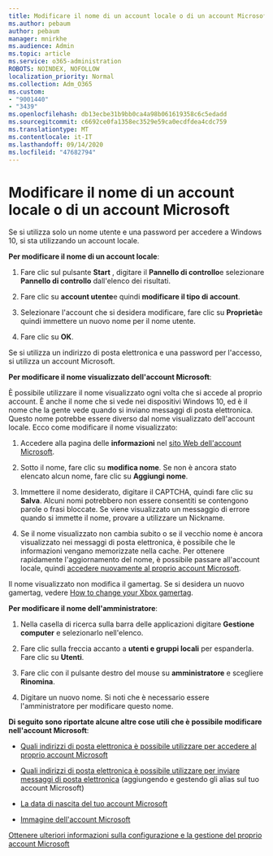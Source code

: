 ```yaml
---
title: Modificare il nome di un account locale o di un account Microsoft
ms.author: pebaum
author: pebaum
manager: mnirkhe
ms.audience: Admin
ms.topic: article
ms.service: o365-administration
ROBOTS: NOINDEX, NOFOLLOW
localization_priority: Normal
ms.collection: Adm_O365
ms.custom:
- "9001440"
- "3439"
ms.openlocfilehash: db13ecbe31b9bb0ca4a98b061619358c6c5edadd
ms.sourcegitcommit: c6692ce0fa1358ec3529e59ca0ecdfdea4cdc759
ms.translationtype: MT
ms.contentlocale: it-IT
ms.lasthandoff: 09/14/2020
ms.locfileid: "47682794"
---
```

# <a name="change-the-name-of-a-local-account-or-a-microsoft-account"></a>Modificare il nome di un account locale o di un account Microsoft

Se si utilizza solo un nome utente e una password per accedere a Windows 10, si sta utilizzando un account locale. 

**Per modificare il nome di un account locale**:

1. Fare clic sul pulsante **Start** , digitare il **Pannello di controllo**e selezionare **Pannello di controllo** dall'elenco dei risultati.

2. Fare clic su **account utente**e quindi **modificare il tipo di account**.

3. Selezionare l'account che si desidera modificare, fare clic su **Proprietà**e quindi immettere un nuovo nome per il nome utente.

4. Fare clic su **OK**.

Se si utilizza un indirizzo di posta elettronica e una password per l'accesso, si utilizza un account Microsoft.

**Per modificare il nome visualizzato dell'account Microsoft**:

È possibile utilizzare il nome visualizzato ogni volta che si accede al proprio account. È anche il nome che si vede nei dispositivi Windows 10, ed è il nome che la gente vede quando si inviano messaggi di posta elettronica. Questo nome potrebbe essere diverso dal nome visualizzato dell'account locale. Ecco come modificare il nome visualizzato:

1. Accedere alla pagina delle **informazioni** nel [sito Web dell'account Microsoft](https://account.microsoft.com/).

2. Sotto il nome, fare clic su **modifica nome**. Se non è ancora stato elencato alcun nome, fare clic su **Aggiungi nome**. 

3. Immettere il nome desiderato, digitare il CAPTCHA, quindi fare clic su **Salva**. Alcuni nomi potrebbero non essere consentiti se contengono parole o frasi bloccate. Se viene visualizzato un messaggio di errore quando si immette il nome, provare a utilizzare un Nickname.

4. Se il nome visualizzato non cambia subito o se il vecchio nome è ancora visualizzato nei messaggi di posta elettronica, è possibile che le informazioni vengano memorizzate nella cache. Per ottenere rapidamente l'aggiornamento del nome, è possibile passare all'account locale, quindi [accedere nuovamente al proprio account Microsoft](https://account.microsoft.com/).

Il nome visualizzato non modifica il gamertag. Se si desidera un nuovo gamertag, vedere [How to change your Xbox gamertag](https://support.xbox.com/id-ID/account-management/change-xbox-live-gamertag).

**Per modificare il nome dell'amministratore**:

1. Nella casella di ricerca sulla barra delle applicazioni digitare **Gestione computer** e selezionarlo nell'elenco.

2. Fare clic sulla freccia accanto a **utenti e gruppi locali** per espanderla. Fare clic su **Utenti**.

3. Fare clic con il pulsante destro del mouse su **amministratore** e scegliere **Rinomina**.

4. Digitare un nuovo nome. Si noti che è necessario essere l'amministratore per modificare questo nome.

**Di seguito sono riportate alcune altre cose utili che è possibile modificare nell'account Microsoft**:

- [Quali indirizzi di posta elettronica è possibile utilizzare per accedere al proprio account Microsoft](https://support.microsoft.com/help/4026162)

- [Quali indirizzi di posta elettronica è possibile utilizzare per inviare messaggi di posta elettronica](https://support.microsoft.com/help/12407) (aggiungendo e gestendo gli alias sul tuo account Microsoft)

- [La data di nascita del tuo account Microsoft](https://support.microsoft.com/help/12411)

- [Immagine dell'account Microsoft](https://support.microsoft.com/help/4026790)

[Ottenere ulteriori informazioni sulla configurazione e la gestione del proprio account Microsoft](https://support.microsoft.com/hub/4294457/microsoft-account-help#manage-account)
